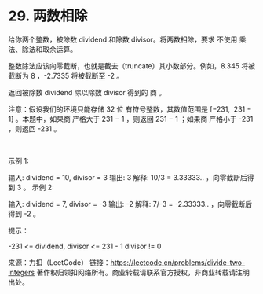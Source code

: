 # 29. 两数相除
给你两个整数，被除数 dividend 和除数 divisor。将两数相除，要求 不使用 乘法、除法和取余运算。

整数除法应该向零截断，也就是截去（truncate）其小数部分。例如，8.345 将被截断为 8 ，-2.7335 将被截断至 -2 。

返回被除数 dividend 除以除数 divisor 得到的 商 。

注意：假设我们的环境只能存储 32 位 有符号整数，其数值范围是 [−231,  231 − 1] 。本题中，如果商 严格大于 231 − 1 ，则返回 231 − 1 ；如果商 严格小于 -231 ，则返回 -231 。

 

示例 1:

输入: dividend = 10, divisor = 3
输出: 3
解释: 10/3 = 3.33333.. ，向零截断后得到 3 。
示例 2:

输入: dividend = 7, divisor = -3
输出: -2
解释: 7/-3 = -2.33333.. ，向零截断后得到 -2 。
 

提示：

-231 <= dividend, divisor <= 231 - 1
divisor != 0


来源：力扣（LeetCode）
链接：https://leetcode.cn/problems/divide-two-integers
著作权归领扣网络所有。商业转载请联系官方授权，非商业转载请注明出处。
